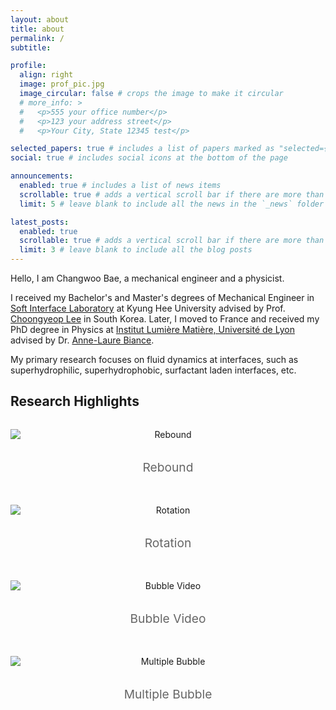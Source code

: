 ```yaml
---
layout: about
title: about
permalink: /
subtitle:

profile:
  align: right
  image: prof_pic.jpg
  image_circular: false # crops the image to make it circular
  # more_info: >
  #   <p>555 your office number</p>
  #   <p>123 your address street</p>
  #   <p>Your City, State 12345 test</p>

selected_papers: true # includes a list of papers marked as "selected={true}"
social: true # includes social icons at the bottom of the page

announcements:
  enabled: true # includes a list of news items
  scrollable: true # adds a vertical scroll bar if there are more than 3 news items
  limit: 5 # leave blank to include all the news in the `_news` folder

latest_posts:
  enabled: true
  scrollable: true # adds a vertical scroll bar if there are more than 3 new posts items
  limit: 3 # leave blank to include all the blog posts
---
```


Hello, I am Changwoo Bae, a mechanical engineer and a physicist.

I received my Bachelor's and Master's degrees of Mechanical Engineer in [Soft Interface Laboratory](https://ifluid.khu.ac.kr) at Kyung Hee University advised by Prof. [Choongyeop Lee](https://scholar.google.com/citations?hl=en&user=4X93y-oAAAAJ) in South Korea. Later, I moved to France and received my PhD degree in Physics at [Institut Lumière Matière, Université de Lyon](https://ilm.univ-lyon1.fr) advised by Dr. [Anne-Laure Biance](https://scholar.google.com/citations?hl=en&user=aIZPs7oAAAAJ).

My primary research focuses on fluid dynamics at interfaces, such as superhydrophilic, superhydrophobic, surfactant laden interfaces, etc.

## Research Highlights

<style>
.research-gif {
  max-width: 100%;
  height: auto;
  margin: 2rem 0;
  display: block;
}
.research-gif-container {
  text-align: center;
  margin-bottom: 3rem;
}
.research-gif-title {
  font-size: 1.2rem;
  margin-top: 0.5rem;
  color: #666;
}
</style>

<div class="research-gif-container">
  <img class="research-gif rounded z-depth-1" src="{{ '/assets/img/webcover/Rebound.gif' | relative_url }}" alt="Rebound"/>
  <div class="research-gif-title">Rebound</div>
</div>

<div class="research-gif-container">
  <img class="research-gif rounded z-depth-1" src="{{ '/assets/img/webcover/Rotation.gif' | relative_url }}" alt="Rotation"/>
  <div class="research-gif-title">Rotation</div>
</div>

<div class="research-gif-container">
  <img class="research-gif rounded z-depth-1" src="{{ '/assets/img/webcover/bubble_video.gif' | relative_url }}" alt="Bubble Video"/>
  <div class="research-gif-title">Bubble Video</div>
</div>

<div class="research-gif-container">
  <img class="research-gif rounded z-depth-1" src="{{ '/assets/img/webcover/multiplebubble.gif' | relative_url }}" alt="Multiple Bubble"/>
  <div class="research-gif-title">Multiple Bubble</div>
</div>

